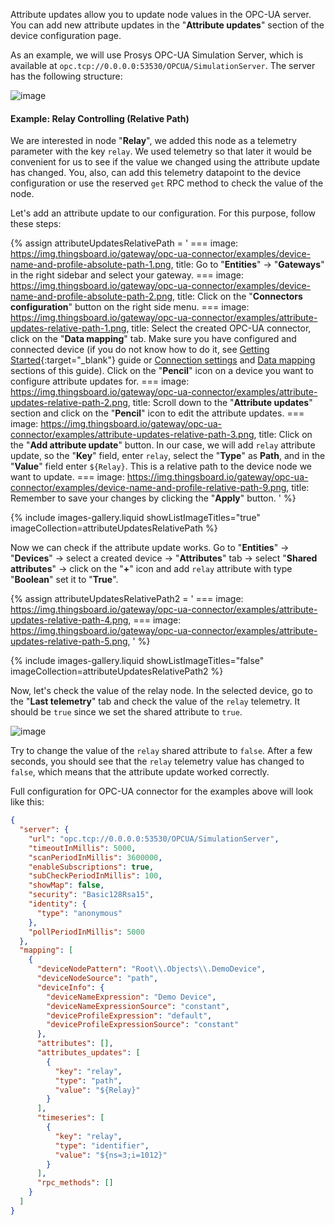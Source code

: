 Attribute updates allow you to update node values in the OPC-UA server. 
You can add new attribute updates in the "**Attribute updates**" section of the device configuration page.

As an example, we will use Prosys OPC-UA Simulation Server, which is available at `opc.tcp://0.0.0.0:53530/OPCUA/SimulationServer`.
The server has the following structure:

![image](https://img.thingsboard.io/gateway/opc-ua-connector/examples/opc-ua-server-structure-overview-3.png)

#### Example: Relay Controlling (Relative Path)

We are interested in node "**Relay**", we added this node as a telemetry parameter with the key `relay`. We used 
telemetry so that later it would be convenient for us to see if the value we changed using the attribute update 
has changed. You, also, can add this telemetry datapoint to the device configuration or use the reserved `get` RPC 
method to check the value of the node.

Let's add an attribute update to our configuration. For this purpose, follow these steps:

{% assign attributeUpdatesRelativePath = '
    ===
        image: https://img.thingsboard.io/gateway/opc-ua-connector/examples/device-name-and-profile-absolute-path-1.png,
        title: Go to "**Entities**" → "**Gateways**" in the right sidebar and select your gateway.
    ===
        image: https://img.thingsboard.io/gateway/opc-ua-connector/examples/device-name-and-profile-absolute-path-2.png,
        title: Click on the "**Connectors configuration**" button on the right side menu.
    ===
        image: https://img.thingsboard.io/gateway/opc-ua-connector/examples/attribute-updates-relative-path-1.png,
        title: Select the created OPC-UA connector, click on the "**Data mapping**" tab. Make sure you have configured and connected device (if you do not know how to do it, see [Getting Started](/docs/iot-gateway/getting-started/?connectorsCreation=opcua){:target="_blank"} guide or [Connection settings](/docs/iot-gateway/config/opc-ua/#connection-settings) and [Data mapping](/docs/iot-gateway/config/opc-ua/#data-mapping) sections of this guide). Click on the "**Pencil**" icon on a device you want to configure attribute updates for.
    ===
        image: https://img.thingsboard.io/gateway/opc-ua-connector/examples/attribute-updates-relative-path-2.png,
        title: Scroll down to the "**Attribute updates**" section and click on the "**Pencil**" icon to edit the attribute updates.
    ===
        image: https://img.thingsboard.io/gateway/opc-ua-connector/examples/attribute-updates-relative-path-3.png,
        title: Click on the "**Add attribute update**" button. In our case, we will add `relay` attribute update, so the "**Key**" field, enter `relay`, select the "**Type**" as **Path**, and in the "**Value**" field enter `${Relay}`. This is a relative path to the device node we want to update.
    ===
        image: https://img.thingsboard.io/gateway/opc-ua-connector/examples/device-name-and-profile-relative-path-9.png,
        title: Remember to save your changes by clicking the "**Apply**" button.
'
%}

{% include images-gallery.liquid showListImageTitles="true" imageCollection=attributeUpdatesRelativePath %}

Now we can check if the attribute update works. Go to "**Entities**" → "**Devices**" → select a created device → "**Attributes**" tab → 
select "**Shared attributes**" → click on the "**+**" icon and add `relay` attribute with type "**Boolean**" set it 
to "**True**".

{% assign attributeUpdatesRelativePath2 = '
    ===
        image: https://img.thingsboard.io/gateway/opc-ua-connector/examples/attribute-updates-relative-path-4.png,
    ===
        image: https://img.thingsboard.io/gateway/opc-ua-connector/examples/attribute-updates-relative-path-5.png,
'
%}

{% include images-gallery.liquid showListImageTitles="false" imageCollection=attributeUpdatesRelativePath2 %}

Now, let's check the value of the relay node. In the selected device, go to the "**Last telemetry**" tab and check the 
value of the `relay` telemetry. It should be `true` since we set the shared attribute to `true`.

![image](https://img.thingsboard.io/gateway/opc-ua-connector/examples/result-device-overview-2.png)

Try to change the value of the `relay` shared attribute to `false`. After a few seconds, you should see that the
`relay` telemetry value has changed to `false`, which means that the attribute update worked correctly.

Full configuration for OPC-UA connector for the examples above will look like this:

```json
{
  "server": {
    "url": "opc.tcp://0.0.0.0:53530/OPCUA/SimulationServer",
    "timeoutInMillis": 5000,
    "scanPeriodInMillis": 3600000,
    "enableSubscriptions": true,
    "subCheckPeriodInMillis": 100,
    "showMap": false,
    "security": "Basic128Rsa15",
    "identity": {
      "type": "anonymous"
    },
    "pollPeriodInMillis": 5000
  },
  "mapping": [
    {
      "deviceNodePattern": "Root\\.Objects\\.DemoDevice",
      "deviceNodeSource": "path",
      "deviceInfo": {
        "deviceNameExpression": "Demo Device",
        "deviceNameExpressionSource": "constant",
        "deviceProfileExpression": "default",
        "deviceProfileExpressionSource": "constant"
      },
      "attributes": [],
      "attributes_updates": [
        {
          "key": "relay",
          "type": "path",
          "value": "${Relay}"
        }
      ],
      "timeseries": [
        {
          "key": "relay",
          "type": "identifier",
          "value": "${ns=3;i=1012}"
        }
      ],
      "rpc_methods": []
    }
  ]
}
```
